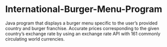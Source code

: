 # International-Burger-Menu-Program
Java program that displays a burger menu specific to the user’s provided country and burger franchise. 
Accurate prices corresponding to the given country’s exchange rate by using an exchange rate API with 161 commonly circulating world currencies.
